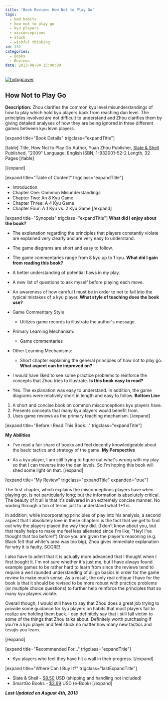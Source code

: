 ```yaml
---
title: 'Book Review: How Not to Play Go'
tags:
  - bad habits
  - how not to play go
  - kyu players
  - misconceptions
  - stuck
  - wishful thinking
id: 132
categories:
  - Books
  - Reviews
date: 2013-08-04 15:00:00
---
```


[![hntpgcover](http://www.bengozen.com/wp-content/uploads/2010/09/hntpgcover.jpg)](http://www.bengozen.com/wp-content/uploads/2010/09/hntpgcover.jpg)

## How Not to Play Go

**Description:** Zhou clarifies the common kyu level misunderstandings of how to play which hold kyu players back from reaching dan level. The principles involved are not difficult to understand and Zhou clarifies them by giving detailed analyses of how they are being ignored in three different games between kyu level players.

<!--more-->

[expand title="Book Details" trigclass="expandTitle"]

[table]
Title, How Not to Play Go
Author, Yuan Zhou
Publisher, [Slate &amp; Shell](http://www.slateandshell.com)
Published, "2009"
Language, English
ISBN, 1-932001-52-2
Length, 32 Pages
[/table]

[/expand]

[expand title="Table of Content" trigclass="expandTitle"]

*   Introduction
*   Chapter One: Common Misunderstandings
*   Chapter Two: An 8 Kyu Game
*   Chapter Three: A 4 Kyu Game
*   Chapter Four: A 1 Kyu vs. 2 Kyu Game
[/expand]

[expand title="Synopsis" trigclass="expandTitle"]
**What did I enjoy about the book?**

*   The explanation regarding the principles that players constantly violate are explained very clearly and are very easy to understand.
*   The game diagrams are short and easy to follow.
*   The game commentaries range from 8 kyu up to 1 kyu.
**What did I gain from reading this book?**

*   A better understanding of potential flaws in my play.
*   A new list of questions to ask myself before playing each move.
*   An awareness of how careful I must be in order to not to fall into the typical mistakes of a kyu player.
**What style of teaching does the book use?**

*   Game Commentary Style

    *   Utilizes game records to illustrate the author's message.

*   Primary Learning Mechanism:

    *   Game commentaries

*   Other Learning Mechanisms:

    *   Short chapter explaining the general principles of how not to play go.
**What aspect can be improved on?**

*   I would have liked to see some practice problems to reinforce the concepts that Zhou tries to illustrate.
**Is this book easy to read?**

*   Yes. The explanation was easy to understand. In addition, the game diagrams were relatively short in length and easy to follow.
**Bottom Line**

1.  A short and concise book on common misconceptions kyu players have.
2.  Presents concepts that many kyu players would benefit from.
3.  Uses game reviews as the primary teaching mechanism.
[/expand]

[expand title="Before I Read This Book..." trigclass="expandTitle"]

**My Abilities**

*   I've read a fair share of books and feel decently knowledgeable about the basic tactics and strategy of the game.
**My Perspective**

*   As a kyu player, I am still trying to figure out what's wrong with my play so that I can traverse into the dan levels. So I'm hoping this book will shed some light on that.
[/expand]

[expand title="My Review" trigclass="expandTitle" expanded="true"]

The first chapter, which explains the misconceptions players have when playing go, is not particularly long; but the information is absolutely critical. The beauty of it all is that it's delivered in an extremely concise manner. No wading through a ton of terms just to understand what 1+1 is.

In addition, while incorporating principles of play into his analysis, a second aspect that I absolutely love in these chapters is the fact that we get to find out why the players played the way they did. (I don't know about you, but that really helps to make me feel less alienated since I'm like, "Hey! I've thought that too before!") Once you are given the player's reasoning (e.g. Black felt that white's area was too big), Zhou gives immediate explanation for why it is faulty. SCORE!

I also have to admit that it is actually more advanced that I thought when I first bought it. I'm not sure whether it's just me, but I have always found example games to be rather hard to learn from since the reviews tend to require a well rounded understanding of all go basics in order for the game review to make much sense. As a result, the only real critique I have for the book is that it should be revised to be more robust with practice problems (or multiple choice questions) to further help reinforce the principles that so many kyu players violate.

Overall though, I would still have to say that Zhou does a great job trying to provide some guidance for kyu players on habits that most players fail to realize are holding them back. I can definitely say that I still fall victim to some of the things that Zhou talks about. Definitely worth purchasing if you're a kyu player and feel stuck no matter how many new tactics and tesujis you learn.

[/expand]

[expand title="Recommended For..." trigclass="expandTitle"]

*   Kyu players who feel they have hit a wall in their progress.
[/expand]

[expand title="Where Can I Buy It?" trigclass="lastExpandTitle"]

*   Slate &amp; Shell - [$8.50](http://www.slateandshell.com/SSYZ011.html) USD (shipping and handling not included)
*   SmartGo Books - [$3.99](http://www.smartgo.com/books.htm) USD (e-Book)
[/expand]

_**Last Updated on August 4th, 2013**_